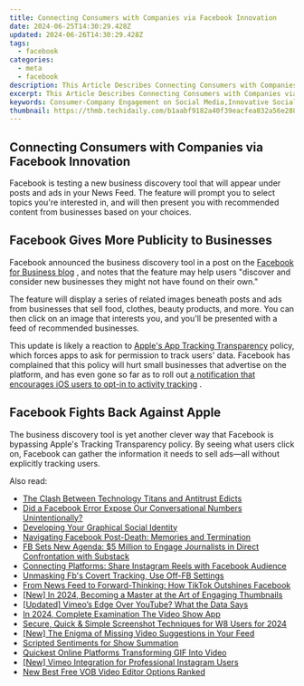 ```yaml
---
title: Connecting Consumers with Companies via Facebook Innovation
date: 2024-06-25T14:30:29.428Z
updated: 2024-06-26T14:30:29.428Z
tags:
  - facebook
categories:
  - meta
  - facebook
description: This Article Describes Connecting Consumers with Companies via Facebook Innovation
excerpt: This Article Describes Connecting Consumers with Companies via Facebook Innovation
keywords: Consumer-Company Engagement on Social Media,Innovative Social Networking Strategies for Businesses,Facebook Marketing and Consumer Outreach,Social Media Innovation for Business Growth,Building Brands Through Facebook Interaction,Enhancing Consumer Relationships Using Social Media Innovation,Leveraging Facebook for Strategic Business Alliances
thumbnail: https://thmb.techidaily.com/b1aabf9182a40f39eacfea832a56e2883c1058666aaa24cc7d5f400170f744e3.jpeg
---
```


## Connecting Consumers with Companies via Facebook Innovation

 Facebook is testing a new business discovery tool that will appear under posts and ads in your News Feed. The feature will prompt you to select topics you're interested in, and will then present you with recommended content from businesses based on your choices.

## Facebook Gives More Publicity to Businesses

 Facebook announced the business discovery tool in a post on the [Facebook for Business blog](https://www.facebook.com/business/news/new-facebook-tools-for-online-marketing) , and notes that the feature may help users "discover and consider new businesses they might not have found on their own."

 The feature will display a series of related images beneath posts and ads from businesses that sell food, clothes, beauty products, and more. You can then click on an image that interests you, and you'll be presented with a feed of recommended businesses.

 This update is likely a reaction to [Apple's App Tracking Transparency](https://developer.apple.com/documentation/apptrackingtransparency) policy, which forces apps to ask for permission to track users' data. Facebook has complained that this policy will hurt small businesses that advertise on the platform, and has even gone so far as to roll out [a notification that encourages iOS users to opt-in to activity tracking](https://www.makeuseof.com/facebook-wants-ios-users-allow-activity-tracking-permissions/) .

## Facebook Fights Back Against Apple

 The business discovery tool is yet another clever way that Facebook is bypassing Apple's Tracking Transparency policy. By seeing what users click on, Facebook can gather the information it needs to sell ads—all without explicitly tracking users.


<ins class="adsbygoogle"
     style="display:block"
     data-ad-format="autorelaxed"
     data-ad-client="ca-pub-7571918770474297"
     data-ad-slot="1223367746"></ins>



<ins class="adsbygoogle"
     style="display:block"
     data-ad-client="ca-pub-7571918770474297"
     data-ad-slot="8358498916"
     data-ad-format="auto"
     data-full-width-responsive="true"></ins>

<span class="atpl-alsoreadstyle">Also read:</span>
<div><ul>
<li><a href="https://facebook.techidaily.com/the-clash-between-technology-titans-and-antitrust-edicts/"><u>The Clash Between Technology Titans and Antitrust Edicts</u></a></li>
<li><a href="https://facebook.techidaily.com/did-a-facebook-error-expose-our-conversational-numbers-unintentionally/"><u>Did a Facebook Error Expose Our Conversational Numbers Unintentionally?</u></a></li>
<li><a href="https://facebook.techidaily.com/developing-your-graphical-social-identity/"><u>Developing Your Graphical Social Identity</u></a></li>
<li><a href="https://facebook.techidaily.com/navigating-facebook-post-death-memories-and-termination/"><u>Navigating Facebook Post-Death: Memories and Termination</u></a></li>
<li><a href="https://facebook.techidaily.com/fb-sets-new-agenda-5-million-to-engage-journalists-in-direct-confrontation-with-substack/"><u>FB Sets New Agenda: $5 Million to Engage Journalists in Direct Confrontation with Substack</u></a></li>
<li><a href="https://facebook.techidaily.com/connecting-platforms-share-instagram-reels-with-facebook-audience/"><u>Connecting Platforms: Share Instagram Reels with Facebook Audience</u></a></li>
<li><a href="https://facebook.techidaily.com/unmasking-fbs-covert-tracking-use-off-fb-settings/"><u>Unmasking Fb's Covert Tracking, Use Off-FB Settings</u></a></li>
<li><a href="https://facebook.techidaily.com/from-news-feed-to-forward-thinking-how-tiktok-outshines-facebook/"><u>From News Feed to Forward-Thinking: How TikTok Outshines Facebook</u></a></li>
<li><a href="https://facebook-video-share.techidaily.com/new-in-2024-becoming-a-master-at-the-art-of-engaging-thumbnails/"><u>[New] In 2024, Becoming a Master at the Art of Engaging Thumbnails</u></a></li>
<li><a href="https://facebook-video-share.techidaily.com/updated-vimeos-edge-over-youtube-what-the-data-says/"><u>[Updated] Vimeo’s Edge Over YouTube? What the Data Says</u></a></li>
<li><a href="https://extra-lessons.techidaily.com/in-2024-complete-examination-the-video-show-app/"><u>In 2024, Complete Examination  The Video Show App</u></a></li>
<li><a href="https://screen-sharing-recording.techidaily.com/secure-quick-and-simple-screenshot-techniques-for-w8-users-for-2024/"><u>Secure, Quick & Simple Screenshot Techniques for W8 Users for 2024</u></a></li>
<li><a href="https://facebook-video-content.techidaily.com/new-the-enigma-of-missing-video-suggestions-in-your-feed/"><u>[New] The Enigma of Missing Video Suggestions in Your Feed</u></a></li>
<li><a href="https://youtube-data.techidaily.com/ted-sentiments-for-show-summation/"><u>Scripted Sentiments for Show Summation</u></a></li>
<li><a href="https://extra-tips.techidaily.com/quickest-online-platforms-transforming-gif-into-video/"><u>Quickest Online Platforms Transforming GIF Into Video</u></a></li>
<li><a href="https://instagram-videos.techidaily.com/new-vimeo-integration-for-professional-instagram-users/"><u>[New] Vimeo Integration for Professional Instagram Users</u></a></li>
<li><a href="https://video-ai-editor.techidaily.com/new-best-free-vob-video-editor-options-ranked/"><u>New Best Free VOB Video Editor Options Ranked</u></a></li>
</ul></div>

